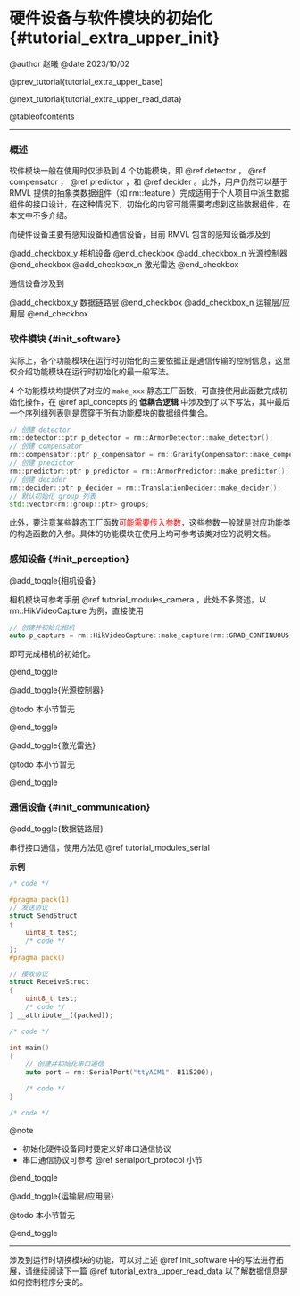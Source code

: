 硬件设备与软件模块的初始化{#tutorial_extra_upper_init}
============

@author 赵曦
@date 2023/10/02

@prev_tutorial{tutorial_extra_upper_base}

@next_tutorial{tutorial_extra_upper_read_data}

@tableofcontents

------

### 概述

软件模块一般在使用时仅涉及到 4 个功能模块，即 @ref detector ， @ref compensator ， @ref predictor ，和 @ref decider 。此外，用户仍然可以基于 RMVL 提供的抽象类数据组件（如 rm::feature ）完成适用于个人项目中派生数据组件的接口设计，在这种情况下，初始化的内容可能需要考虑到这些数据组件，在本文中不多介绍。

而硬件设备主要有感知设备和通信设备，目前 RMVL 包含的感知设备涉及到

@add_checkbox_y
相机设备
@end_checkbox
@add_checkbox_n
光源控制器
@end_checkbox
@add_checkbox_n
激光雷达
@end_checkbox

通信设备涉及到

@add_checkbox_y
数据链路层
@end_checkbox
@add_checkbox_n
运输层/应用层
@end_checkbox

### 软件模块 {#init_software}

实际上，各个功能模块在运行时初始化的主要依据正是通信传输的控制信息，这里仅介绍功能模块在运行时初始化的最一般写法。

4 个功能模块均提供了对应的 `make_xxx` 静态工厂函数，可直接使用此函数完成初始化操作，在 @ref api_concepts 的 **低耦合逻辑** 中涉及到了以下写法，其中最后一个序列组列表则是贯穿于所有功能模块的数据组件集合。

```cpp
// 创建 detector
rm::detector::ptr p_detector = rm::ArmorDetector::make_detector();
// 创建 compensator
rm::compensator::ptr p_compensator = rm::GravityCompensator::make_compensator();
// 创建 predictor
rm::predictor::ptr p_predictor = rm::ArmorPredictor::make_predictor();
// 创建 decider
rm::decider::ptr p_decider = rm::TranslationDecider::make_decider();
// 默认初始化 group 列表
std::vector<rm::group::ptr> groups;
```

此外，要注意某些静态工厂函数<span style="color: red">可能需要传入参数</span>，这些参数一般就是对应功能类的构造函数的入参。具体的功能模块在使用上均可参考该类对应的说明文档。

### 感知设备 {#init_perception}

@add_toggle{相机设备}

相机模块可参考手册 @ref tutorial_modules_camera ，此处不多赘述，以 rm::HikVideoCapture 为例，直接使用

```cpp
// 创建并初始化相机
auto p_capture = rm::HikVideoCapture::make_capture(rm::GRAB_CONTINUOUS, rm::RETRIEVE_CV);
```

即可完成相机的初始化。

@end_toggle

@add_toggle{光源控制器}

@todo
本小节暂无

@end_toggle

@add_toggle{激光雷达}

@todo
本小节暂无

@end_toggle

### 通信设备 {#init_communication}

@add_toggle{数据链路层}

串行接口通信，使用方法见 @ref tutorial_modules_serial

**示例**

```cpp
/* code */

#pragma pack(1)
// 发送协议
struct SendStruct
{
    uint8_t test;
    /* code */
};
#pragma pack()

// 接收协议
struct ReceiveStruct
{
    uint8_t test;
    /* code */
} __attribute__((packed));

/* code */

int main()
{
    // 创建并初始化串口通信
    auto port = rm::SerialPort("ttyACM1", B115200);

    /* code */
}

/* code */
```

@note
- 初始化硬件设备同时要定义好串口通信协议
- 串口通信协议可参考 @ref serialport_protocol 小节

@end_toggle

@add_toggle{运输层/应用层}

@todo
本小节暂无

@end_toggle

------

涉及到运行时切换模块的功能，可以对上述 @ref init_software 中的写法进行拓展，请继续阅读下一篇 @ref tutorial_extra_upper_read_data 以了解数据信息是如何控制程序分支的。
